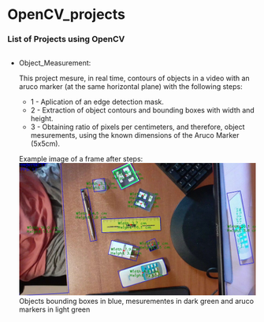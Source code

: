 # OpenCV_projects

### List of Projects using OpenCV
##
- Object_Measurement:

  This project mesure, in real time, contours of objects in a video with an aruco marker (at the same horizontal plane) with the following steps:
  - 1 - Aplication of an edge detection mask.
  - 2 - Extraction of object contours and bounding boxes with width and height.
  - 3 - Obtaining ratio of pixels per centimeters, and therefore, object mesurements, using the known dimensions of the Aruco Marker (5x5cm).
  
  Example image of a frame after steps:
  ![image](https://github.com/Yuri-Vlasqz/OpenCV_projects/blob/1b53f8b86c5175ea884dbb27b46204c184b898f8/Object_Measurement/test%20image%20GaussianBlur%20Canny.jpg)
  Objects bounding boxes in blue, mesurementes in dark green and aruco markers in light green
